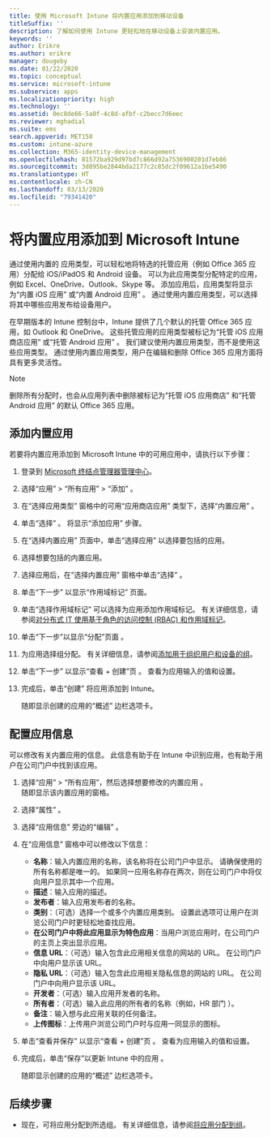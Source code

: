 ```yaml
---
title: 使用 Microsoft Intune 将内置应用添加到移动设备
titleSuffix: ''
description: 了解如何使用 Intune 更轻松地在移动设备上安装内置应用。
keywords: ''
author: Erikre
ms.author: erikre
manager: dougeby
ms.date: 01/22/2020
ms.topic: conceptual
ms.service: microsoft-intune
ms.subservice: apps
ms.localizationpriority: high
ms.technology: ''
ms.assetid: 0ec8de66-5a0f-4c8d-afbf-c2becc7d6eec
ms.reviewer: mghadial
ms.suite: ems
search.appverid: MET150
ms.custom: intune-azure
ms.collection: M365-identity-device-management
ms.openlocfilehash: 81572ba929d97bd7c866d92a7536900201d7eb86
ms.sourcegitcommit: 3d895be2844bda2177c2c85dc2f09612a1be5490
ms.translationtype: HT
ms.contentlocale: zh-CN
ms.lasthandoff: 03/13/2020
ms.locfileid: "79341420"
---
```

# <a name="add-built-in-apps-to-microsoft-intune"></a>将内置应用添加到 Microsoft Intune

通过使用内置的  应用类型，可以轻松地将特选的托管应用（例如 Office 365 应用）分配给 iOS/iPadOS 和 Android 设备。 可以为此应用类型分配特定的应用，例如 Excel、OneDrive、Outlook、Skype 等。 添加应用后，应用类型将显示为“内置 iOS 应用”  或“内置 Android 应用”  。 通过使用内置应用类型，可以选择将其中哪些应用发布给设备用户。

在早期版本的 Intune 控制台中，Intune 提供了几个默认的托管 Office 365 应用，如 Outlook 和 OneDrive。 这些托管应用的应用类型被标记为“托管 iOS 应用商店应用”  或“托管 Android 应用”  。 我们建议使用内置应用类型，而不是使用这些应用类型。 通过使用内置应用类型，用户在编辑和删除 Office 365 应用方面将具有更多灵活性。

>[!NOTE]
>删除所有分配时，也会从应用列表中删除被标记为“托管 iOS 应用商店”  和“托管 Android 应用”  的默认 Office 365 应用。

## <a name="add-a-built-in-app"></a>添加内置应用

若要将内置应用添加到 Microsoft Intune 中的可用应用中，请执行以下步骤：
1. 登录到 [Microsoft 终结点管理器管理中心](https://go.microsoft.com/fwlink/?linkid=2109431)。
2. 选择“应用”   > “所有应用”   > “添加”  。
3. 在“选择应用类型”  窗格中的可用“应用商店应用”  类型下，选择“内置应用”  。
4. 单击“选择”  。 将显示“添加应用”  步骤。
5. 在“选择内置应用”  页面中，单击“选择应用”  以选择要包括的应用。
6. 选择想要包括的内置应用。 
7. 选择应用后，在“选择内置应用”  窗格中单击“选择”  。
8. 单击“下一步”  以显示“作用域标记”  页面。
9. 单击“选择作用域标记”  可以选择为应用添加作用域标记。 有关详细信息，请参阅[对分布式 IT 使用基于角色的访问控制 (RBAC) 和作用域标记](../fundamentals/scope-tags.md)。
10. 单击“下一步”以显示“分配”页面   。
11. 为应用选择组分配。 有关详细信息，请参阅[添加用于组织用户和设备的组](../fundamentals/groups-add.md)。 
12. 单击“下一步”  以显示“查看 + 创建”页  。 查看为应用输入的值和设置。
13. 完成后，单击“创建”  将应用添加到 Intune。

    随即显示创建的应用的“概述”  边栏选项卡。

## <a name="configure-app-information"></a>配置应用信息

可以修改有关内置应用的信息。 此信息有助于在 Intune 中识别应用，也有助于用户在公司门户中找到该应用。
1. 选择“应用” > “所有应用”，然后选择想要修改的内置应用   。  
   随即显示该内置应用的窗格。
2. 选择“属性”  。
3. 选择“应用信息”  旁边的“编辑”  。
4. 在“应用信息”  窗格中可以修改以下信息：
    - **名称**：输入内置应用的名称，该名称将在公司门户中显示。 请确保使用的所有名称都是唯一的。 如果同一应用名称存在两次，则在公司门户中将仅向用户显示其中一个应用。
    - **描述**：输入应用的描述。 
    - **发布者**：输入应用发布者的名称。
    - **类别**：（可选）选择一个或多个内置应用类别。 设置此选项可让用户在浏览公司门户时更轻松地查找应用。
    - **在公司门户中将此应用显示为特色应用**：当用户浏览应用时，在公司门户的主页上突出显示应用。
    - **信息 URL**：（可选）输入包含此应用相关信息的网站的 URL。 在公司门户中向用户显示该 URL。
    - **隐私 URL**：（可选）输入包含此应用相关隐私信息的网站的 URL。 在公司门户中向用户显示该 URL。
    - **开发者**：（可选）输入应用开发者的名称。
    - **所有者**：（可选）输入此应用的所有者的名称（例如，HR 部门  ）。
    - **备注**：输入想与此应用关联的任何备注。
    - **上传图标**：上传用户浏览公司门户时与应用一同显示的图标。
5. 单击“查看并保存”  以显示“查看 + 创建”页  。 查看为应用输入的值和设置。
13. 完成后，单击“保存”以更新 Intune 中的应用  。

    随即显示创建的应用的“概述”  边栏选项卡。

## <a name="next-steps"></a>后续步骤

- 现在，可将应用分配到所选组。 有关详细信息，请参阅[将应用分配到组](apps-deploy.md)。
